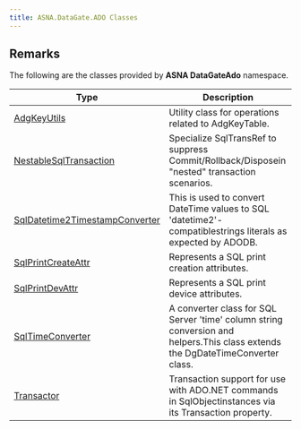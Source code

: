 ```yaml
---
title: ASNA.DataGate.ADO Classes
---
```


## Remarks

The following are the classes provided by **ASNA DataGateAdo** namespace.


| Type | Description |
| --- | --- |
| [AdgKeyUtils](/reference/datagate/datagateado/adg-key-utils.html) | Utility class for operations related to AdgKeyTable. |
| [NestableSqlTransaction](/reference/datagate/datagateado/nestable-sql-transaction.html) | Specialize SqlTransRef to suppress Commit/Rollback/Disposein "nested" transaction scenarios. |
| [SqlDatetime2TimestampConverter](/reference/datagate/datagateado/sql-datetime2-timestamp-converter.html) | This is used to convert DateTime values to SQL 'datetime2'-compatiblestrings literals as expected by ADODB. |
| [SqlPrintCreateAttr](/reference/datagate/datagateado/sql-print-create-attr.html) | Represents a SQL print creation attributes. |
| [SqlPrintDevAttr](/reference/datagate/datagateado/sql-print-dev-attr.html) | Represents a SQL print device attributes. |
| [SqlTimeConverter](/reference/datagate/datagateado/sql-time-converter.html) | A converter class for SQL Server 'time' column string conversion and helpers.This class extends the DgDateTimeConverter class. |
| [Transactor](/reference/datagate/datagateado/transactor.html) | Transaction support for use with ADO.NET commands in SqlObjectinstances via its Transaction property. |
